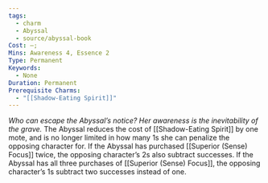 ```yaml
---
tags:
  - charm
  - Abyssal
  - source/abyssal-book
Cost: —; 
Mins: Awareness 4, Essence 2
Type: Permanent
Keywords:
  - None
Duration: Permanent
Prerequisite Charms:
  - "[[Shadow-Eating Spirit]]"
---
```

*Who can escape the Abyssal’s notice? Her awareness is the inevitability of the grave.*
The Abyssal reduces the cost of [[Shadow-Eating Spirit]] by one mote, and is no longer limited in how many 1s she can penalize the opposing character for.
If the Abyssal has purchased [[Superior (Sense) Focus]] twice, the opposing character’s 2s also subtract successes.
If the Abyssal has all three purchases of [[Superior (Sense) Focus]], the opposing character’s 1s subtract two successes instead of one.